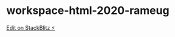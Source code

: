 # workspace-html-2020-rameug

[Edit on StackBlitz ⚡️](https://stackblitz.com/edit/workspace-html-2020-rameug)